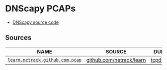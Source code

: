 # DNScapy PCAPs

- [DNScapy source code](https://code.google.com/archive/p/dnscapy/)

## Sources

| NAME | SOURCE | DUMP |
|---|---|---|
| [`learn.netrack.github.com.pcap`](./learn.netrack.github.com.pcap) | [github.com/netrack/learn](https://github.com/netrack/learn/blob/master/dns/dnscapy/2018-03-29-19-06-25.pcap) | [tcpdump](./learn.netrack.github.com.tcpdump) |

